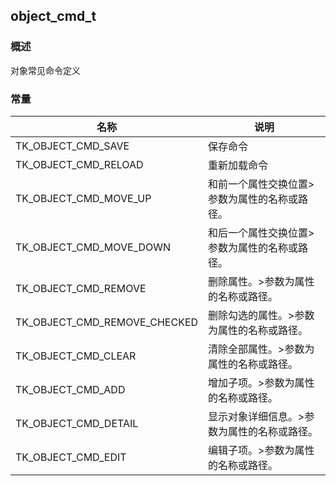 ## object\_cmd\_t
### 概述
对象常见命令定义
### 常量
<p id="object_cmd_t_consts">

| 名称 | 说明 | 
| -------- | ------- | 
| TK\_OBJECT\_CMD\_SAVE | 保存命令 |
| TK\_OBJECT\_CMD\_RELOAD | 重新加载命令 |
| TK\_OBJECT\_CMD\_MOVE\_UP | 和前一个属性交换位置>参数为属性的名称或路径。 |
| TK\_OBJECT\_CMD\_MOVE\_DOWN | 和后一个属性交换位置>参数为属性的名称或路径。 |
| TK\_OBJECT\_CMD\_REMOVE | 删除属性。>参数为属性的名称或路径。 |
| TK\_OBJECT\_CMD\_REMOVE\_CHECKED | 删除勾选的属性。>参数为属性的名称或路径。 |
| TK\_OBJECT\_CMD\_CLEAR | 清除全部属性。>参数为属性的名称或路径。 |
| TK\_OBJECT\_CMD\_ADD | 增加子项。>参数为属性的名称或路径。 |
| TK\_OBJECT\_CMD\_DETAIL | 显示对象详细信息。>参数为属性的名称或路径。 |
| TK\_OBJECT\_CMD\_EDIT | 编辑子项。>参数为属性的名称或路径。 |
